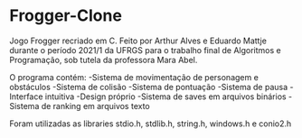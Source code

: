 # Frogger-Clone
Jogo Frogger recriado em C.
Feito por Arthur Alves e Eduardo Mattje durante o período 2021/1 da UFRGS para o trabalho final de Algoritmos e Programação, sob tutela da professora Mara Abel.

O programa contém:
-Sistema de movimentação de personagem e obstáculos
-Sistema de colisão
-Sistema de pontuação
-Sistema de pausa
-Interface intuitiva
-Design próprio
-Sistema de saves em arquivos binários
-Sistema de ranking em arquivos texto

Foram utilizadas as libraries stdio.h, stdlib.h, string.h, windows.h e conio2.h
